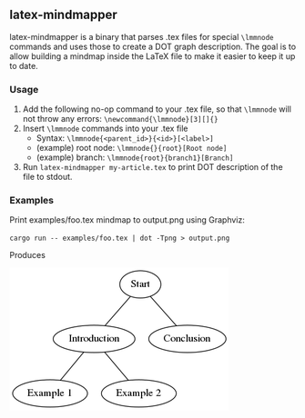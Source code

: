 ## latex-mindmapper

latex-mindmapper is a binary that parses .tex files for special `\lmmnode` commands and uses
those to create a DOT graph description. The goal is to allow building a mindmap inside the 
LaTeX file to make it easier to keep it up to date.

### Usage

1. Add the following no-op command to your .tex file, so that `\lmmnode` will not throw any errors: `\newcommand{\lmmnode}[3][]{}`
2. Insert `\lmmnode` commands into your .tex file
    - Syntax: `\lmmnode{<parent_id>}{<id>}[<label>]`
    - (example) root node: `\lmmnode{}{root}[Root node]`
    - (example) branch: `\lmmnode{root}{branch1}[Branch]`
3. Run `latex-mindmapper my-article.tex` to print DOT description of the file to stdout.

### Examples

Print examples/foo.tex mindmap to output.png using Graphviz:

`cargo run -- examples/foo.tex | dot -Tpng > output.png`

Produces

![](examples/foo_output.png)